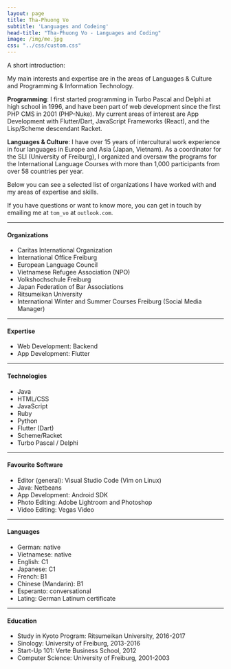 ```yaml
---
layout: page
title: Tha-Phuong Vo
subtitle: 'Languages and Codeing'
head-title: "Tha-Phuong Vo - Languages and Coding"
image: /img/me.jpg
css: "../css/custom.css"
---
```

A short introduction: 

My main interests and expertise are in the areas of Languages & Culture and Programming & Information Technology.

**Programming**: I first started programming in Turbo Pascal and Delphi at high school in 1996, and have been part of  web development since the first PHP CMS in 2001 (PHP-Nuke). My current areas of interest are App Development with Flutter/Dart, JavaScript Frameworks (React), and the Lisp/Scheme descendant Racket.  

**Languages & Culture**: I have over 15 years of intercultural work experience in four languages in Europe and Asia (Japan, Vietnam). As a coordinator for the SLI (University of Freiburg), I organized and oversaw the programs for the International Language Courses with more than 1,000 participants from over 58 countries per year. 

Below you can see a selected list of organizations I have worked with and my areas of expertise and skills. 

If you have questions or want to know more, you can get in touch by emailing me at `tom_vo` at `outlook.com`.

----

#### Organizations
- Caritas International Organization
- International Office Freiburg
- European Language Council
- Vietnamese Refugee Association (NPO)
- Volkshochschule Freiburg
- Japan Federation of Bar Associations
- Ritsumeikan University
- International Winter and Summer Courses Freiburg (Social Media Manager)

-----

#### Expertise
- Web Development: Backend
- App Development: Flutter  

----

#### Technologies
- Java
- HTML/CSS
- JavaScript
- Ruby
- Python
- Flutter (Dart)
- Scheme/Racket
- Turbo Pascal / Delphi

----

#### Favourite Software
- Editor (general): Visual Studio Code (Vim on Linux)
- Java: Netbeans
- App Development: Android SDK
- Photo Editing: Adobe Lightroom and Photoshop 
- Video Editing: Vegas Video

----

#### Languages
- German: native
- Vietnamese: native
- English: C1 
- Japanese: C1
- French: B1
- Chinese (Mandarin): B1
- Esperanto: conversational
- Lating: German Latinum certificate

----

#### Education
- Study in Kyoto Program: Ritsumeikan University, 2016-2017
- Sinology: University of Freiburg, 2013-2016
- Start-Up 101: Verte Business School, 2012
- Computer Science: University of Freiburg, 2001-2003

